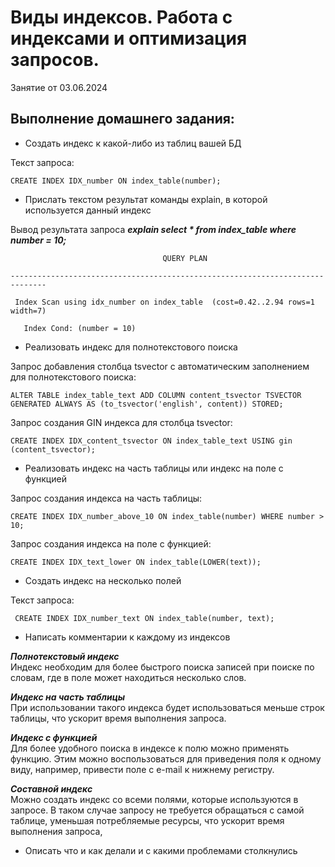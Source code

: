 # Виды индексов. Работа с индексами и оптимизация запросов.

Занятие от 03.06.2024

## Выполнение домашнего задания:

 - Создать индекс к какой-либо из таблиц вашей БД

Текст запроса:
```
CREATE INDEX IDX_number ON index_table(number);
```

 - Прислать текстом результат команды explain, в которой используется данный индекс

Вывод результата запроса ***explain select * from index_table where number = 10;***
```
                                  QUERY PLAN                                  

------------------------------------------------------------------------------

 Index Scan using idx_number on index_table  (cost=0.42..2.94 rows=1 width=7)

   Index Cond: (number = 10)
```

 - Реализовать индекс для полнотекстового поиска

Запрос добавления столбца tsvector с автоматическим заполнением для
полнотекстового поиска:
```
ALTER TABLE index_table_text ADD COLUMN content_tsvector TSVECTOR GENERATED ALWAYS AS (to_tsvector('english', content)) STORED;
```
Запрос создания GIN индекса для столбца tsvector:
```
CREATE INDEX IDX_content_tsvector ON index_table_text USING gin (content_tsvector);
```

 - Реализовать индекс на часть таблицы или индекс на поле с функцией

Запрос создания индекса на часть таблицы:
```
CREATE INDEX IDX_number_above_10 ON index_table(number) WHERE number > 10;
```
Запрос создания индекса на поле с функцией:
```
CREATE INDEX IDX_text_lower ON index_table(LOWER(text));
```
 - Создать индекс на несколько полей

Текст запроса:
```
 CREATE INDEX IDX_number_text ON index_table(number, text);
``` 
 - Написать комментарии к каждому из индексов

***Полнотекстовый индекс***\
Индекс необходим для более быстрого поиска записей при поиске по словам, где в поле может находиться несколько слов.

***Индекс на часть таблицы***\
При использовании такого индекса будет использоваться меньше строк таблицы, что ускорит время выполнения запроса.

***Индекс с функцией***\
Для более удобного поиска в индексе к полю можно применять функцию. Этим можно воспользоваться для приведения поля к одному виду, например, привести поле с e-mail к нижнему регистру.

***Составной индекс***\
Можно создать индекс со всеми полями, которые используются в запросе. В таком случае запросу не требуется обращаться с самой таблице, уменьшая потребляемые ресурсы, что ускорит время выполнения запроса, 

 - Описать что и как делали и с какими проблемами столкнулись
 